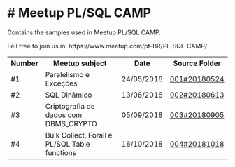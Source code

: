 <h1># Meetup PL/SQL CAMP</h1>
<p>Contains the samples used in Meetup PL/SQL CAMP.</p>
<p>Fell free to join us in: https://www.meetup.com/pt-BR/PL-SQL-CAMP/ <p>

<table>
  <tr>
    <th>Number</th>
	<th>Meetup subject</th>
    <th>Date</th>
    <th>Source Folder</th>
  </tr>
  <tr>
    <td>#1</td>
	<td>Paralelismo e Exceções</td>
    <td>24/05/2018</td>
    <td><a href="https://github.com/plsqlcamp/Meetup/tree/master/001%2320180524">001#20180524</a></td>
  </tr>
  <tr>
    <td>#2</td>
	<td>SQL Dinâmico</td>
    <td>13/06/2018</td>
    <td><a href="https://github.com/plsqlcamp/Meetup/tree/master/002%2320180613/SQL_Dinamico">002#20180613</a></td>
  </tr>
  <tr>
    <td>#3</td>
	<td>Criptografia de dados com DBMS_CRYPTO</td>
    <td>05/09/2018</td>
    <td><a href="https://github.com/plsqlcamp/Meetup/tree/master/003%2320180905">003#20180905</a></td>
  </tr>
  <tr>
    <td>#4</td>
	<td>Bulk Collect, Forall e PL/SQL Table functions</td>
    <td>18/10/2018</td>
    <td><a href="https://github.com/plsqlcamp/Meetup/tree/master/004%2320181018">004#20181018</a></td>
  </tr>
</table>
